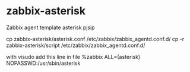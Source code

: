 # zabbix-asterisk
Zabbix agent template asterisk pjsip

cp zabbix-asterisk/asterisk.conf /etc/zabbix/zabbix_agentd.conf.d/
cp -r zabbix-asterisk/script /etc/zabbix/zabbix_agentd.conf.d/

with visudo add this line in file
%zabbix ALL=(asterisk) NOPASSWD:/usr/sbin/asterisk

